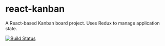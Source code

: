 # react-kanban
A React-based Kanban board project. Uses Redux to manage application state.

[![Build Status](https://travis-ci.org/matthewbdaly/react-kanban.svg?branch=master)](https://travis-ci.org/matthewbdaly/react-kanban)
